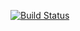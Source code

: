 

[![Build Status](https://travis-ci.org/mamont/karibu.ts.svg?branch=master)](https://travis-ci.org/mamont/karibu.ts)


